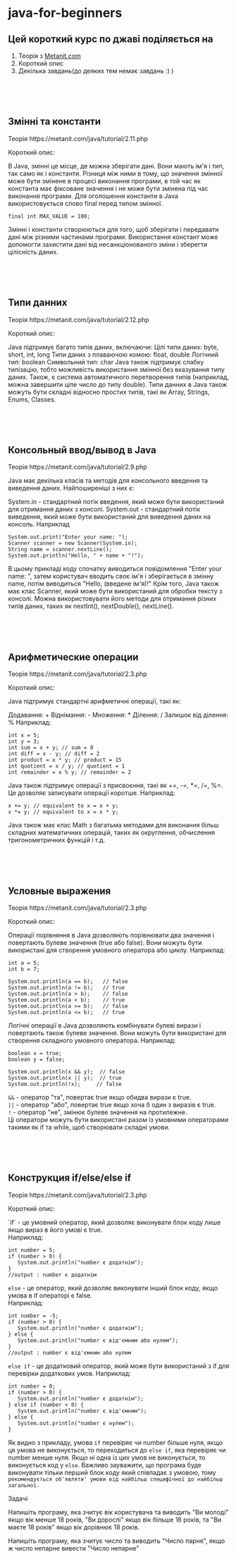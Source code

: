 # java-for-beginners
## Цей короткий курс по джаві поділяється на
1. Теорія з [Metanit.com](https://metanit.com/java/tutorial/)
2. Короткий опис
3. Декілька завдань(до деяких тем немає завдань :) )




<br/><br/><br/>




## Змінні та константи
<p>Теорія https://metanit.com/java/tutorial/2.11.php</p>
<p>Короткий опис:</p>
<p>В Java, змінні це місце, де можна зберігати дані. Вони мають ім'я і тип, так само як і константи. Різниця між ними в тому, що значення змінної може бути змінене в процесі виконання програми, в той час як константа має фіксоване значення і не може бути змінена під час виконання програми. Для оголошення константи в Java використовується слово final перед типом змінної.

```final int MAX_VALUE = 100;```

Змінні і константи створюються для того, щоб зберігати і передавати дані між різними частинами програми. Використання констант може допомогти захистити дані від несанкціонованого зміни і зберегти цілісність даних.</p>




<br/><br/><br/>




## Типи данних
<p>Теорія https://metanit.com/java/tutorial/2.12.php</p>
<p>Короткий опис:</p>
<p>Java підтримує багато типів даних, включаючи:
Цілі типи даних: byte, short, int, long
Типи даних з плаваючою комою: float, double
Логічний тип: boolean
Символьний тип: char
Java також підтримує слабку типізацію, тобто можливість використання змінної без вказування типу даних. Також, є система автоматичного перетворення типів (наприклад, можна завершити ціле число до типу double).
Типи данних в Java також можуть бути складні відносно простих типів, такі як Array, Strings, Enums, Classes.</p>




<br/><br/><br/>




## Консольный ввод/вывод в Java
<p>Теорія https://metanit.com/java/tutorial/2.9.php</p>
<p>Java має декілька класів та методів для консольного введення та виведення даних. Найпоширеніші з них є:

System.in - стандартний потік введення, який може бути використаний для отримання даних з консолі.
System.out - стандартний потік виведення, який може бути використаний для виведення даних на консоль.
Наприклад
```
System.out.print("Enter your name: ");
Scanner scanner = new Scanner(System.in);
String name = scanner.nextLine();
System.out.println("Hello, " + name + "!");
```
В цьому прикладі коду спочатку виводиться повідомлення "Enter your name: ", затем користувач вводить своє ім'я і зберігається в змінну name, потім виводиться "Hello, (введене ім'я)!"
Крім того, Java також має клас Scanner, який може бути використаний для обробки тексту з консолі. Можна використовувати його методи для отримання різних типів даних, таких як nextInt(), nextDouble(), nextLine().</p>




<br/><br/><br/>




## Арифметические операции
<p>Теорія https://metanit.com/java/tutorial/2.3.php</p>
<p>Короткий опис:</p>
<p>
Java підтримує стандартні арифметичні операції, такі як:

Додавання: +
Віднімання: -
Множення: *
Ділення: /
Залишок від ділення: %
Наприклад:

```
int x = 5;
int y = 3;
int sum = x + y; // sum = 8
int diff = x - y; // diff = 2
int product = x * y; // product = 15
int quotient = x / y; // quotient = 1
int remainder = x % y; // remainder = 2
```
Java також підтримує операції з присвоєння, такі як +=, -=, *=, /=, %=. Це дозволяє записувати операції коротше. Наприклад:

```
x += y; // equivalent to x = x + y;
x *= y; // equivalent to x = x * y;
```
Java також має клас Math з багатьма методами для виконання більш складних математичних операцій, таких як округлення, обчислення тригонометричних функцій і т.д.
</p>



<br/><br/><br/>



## Условные выражения
<p>Теорія https://metanit.com/java/tutorial/2.3.php</p>
<p>Короткий опис:</p>
<p>
Операції порівняння в Java дозволяють порівнювати два значення і повертають булеве значення (true або false). 
Вони можуть бути використані для створення умовного оператора або циклу. 
Наприклад:

```
int a = 5;
int b = 7;

System.out.println(a == b);   // false
System.out.println(a != b);   // true
System.out.println(a > b);    // false
System.out.println(a < b);    // true
System.out.println(a >= b);   // false
System.out.println(a <= b);   // true
```
Логічні операції в Java дозволяють комбінувати булеві вирази і повертають також булеве значення. 
Вони можуть бути використані для створення складного умовного оператора. Наприклад:
```
boolean x = true;
boolean y = false;

System.out.println(x && y);  // false
System.out.println(x || y);  // true
System.out.println(!x);     // false
```
`&&` - оператор "та", повертає true якщо обидва вирази є true.<br/>
`||` - оператор "або", повертає true якщо хоча б один з виразів є true.<br/>
`!` - оператор "не", змінює булеве значення на протилежне.<br/>
Ці оператори можуть бути використані разом із умовними операторами такими як if та while, щоб створювати складні умови.
</p>



<br/><br/><br/>



## Конструкция if/else/else if
<p>Теорія https://metanit.com/java/tutorial/2.3.php</p>
<p>Короткий опис:</p>
<p>
`if` - це умовний оператор, який дозволяє виконувати блок коду лише якщо вираз в його умові є true. 
<br/>Наприклад:

```
int number = 5;
if (number > 0) {
   System.out.println("number є додатнім");
}
//output : number є додатнім
```

`else` - це оператор, який дозволяє виконувати інший блок коду, якщо умова в if операторі є false. <br/>Наприклад:

```
int number = -5;
if (number > 0) {
   System.out.println("number є додатнім");
} else {
   System.out.println("number є від'ємним або нулем");
}
//output : number є від'ємним або нулем
```

`else if` - це додатковий оператор, який може бути використаний з if для перевірки додаткових умов. Наприклад:

```
int number = 0;
if (number > 0) {
   System.out.println("number є додатнім");
} else if (number < 0) {
   System.out.println("number є від'ємним");
} else {
   System.out.println("number є нулем");
}
```

Як видно з прикладу, умова `if` перевіряє чи number більше нуля, якщо ця умова не виконується, то переходиться до `else if`, яка перевіряє чи number менше нуля. Якщо ні одна із цих умов не виконується, то виконується код у `else`.
Важливо зауважити, що програма буде виконувати тільки перший блок коду який співпадає з умовою, тому `рекомендується об'являти' умови від найбільш специфічної до найбільш загальної.`
</p>
<p>Задачі</p>
<p>
Напишіть програму, яка зчитує вік користувача та виводить "Ви молоді" якщо вік менше 18 років, "Ви дорослі" якщо вік більше 18 років, та "Ви маєте 18 років" якщо вік дорівнює 18 років.
</p>
<p>
Напишіть програму, яка зчитує число та виводить "Число парне", якщо ж число непарне вивести "Число непарне"
</p>
